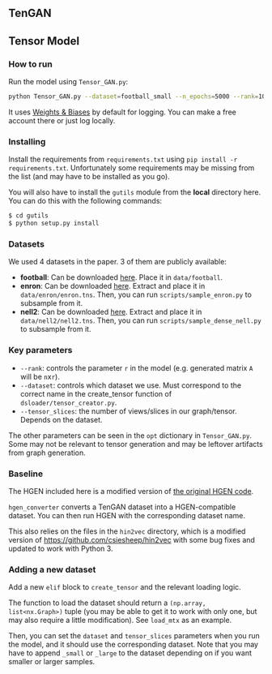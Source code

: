 TenGAN
-----

## Tensor Model
### How to run
Run the model using `Tensor_GAN.py`:

```bash
python Tensor_GAN.py --dataset=football_small --n_epochs=5000 --rank=100 --version=1.0.0 --model_name=${MODEL_NAME_HERE} --gen_class=NewCPTensorGenerator --disc_class=NewLayeredMultiviewDiscriminator --sampling_method=random_walk
```

It uses [Weights & Biases](https://wandb.ai/) by default for logging. You can make a free account there or just log locally.

### Installing
Install the requirements from `requirements.txt` using `pip install -r requirements.txt`. Unfortunately some requirements may be missing from the list (and may have to be installed as you go).

You will also have to install the `gutils` module from the **local** directory here. You can do this with the following commands:

```bash
$ cd gutils
$ python setup.py install
```

### Datasets
We used 4 datasets in the paper. 3 of them are publicly available:

- **football**: Can be downloaded [here](http://mlg.ucd.ie/aggregation/). Place it in `data/football`.
- **enron**: Can be downloaded [here](http://frostt.io/tensors/enron/). Extract and place it in `data/enron/enron.tns`. Then, you can run `scripts/sample_enron.py` to subsample from it.
- **nell2**: Can be downloaded [here](http://frostt.io/tensors/nell-2/). Extract and place it in `data/nell2/nell2.tns`. Then, you can run `scripts/sample_dense_nell.py` to subsample from it. 

### Key parameters
- `--rank`: controls the parameter `r` in  the model (e.g. generated matrix `A` will be `n`x`r`).
- `--dataset`: controls which dataset we use. Must correspond to the correct name in the create_tensor function of `dsloader/tensor_creator.py`.
- `--tensor_slices`: the number of views/slices in our graph/tensor. Depends on the dataset.

The other parameters can be seen in the `opt` dictionary in `Tensor_GAN.py`. Some may not be relevant to tensor generation and may be leftover artifacts from graph generation.

### Baseline

The HGEN included here is a modified version of [the original HGEN code](https://github.com/lingchen0331/HGEN/tree/fdb9f6801e7f0655a33565df83d0bb8e2a5d8fda).

`hgen_converter` converts a TenGAN dataset into a HGEN-compatible dataset. You can then run HGEN with the corresponding dataset name.

This also relies on the files in the `hin2vec` directory, which is a modified version of https://github.com/csiesheep/hin2vec with some bug fixes and updated to work with Python 3.

### Adding a new dataset
Add a new `elif` block to `create_tensor` and the relevant loading logic.

The function to load the dataset should return a `(np.array, list<nx.Graph>)` tuple (you may be able to get it to work with only one, but may also require a little modification). See `load_mtx` as an example.

Then, you can set the `dataset` and `tensor_slices` parameters when you run the model, and it should use the corresponding dataset. Note that you may have to append `_small` or `_large` to the dataset depending on if you want smaller or larger samples.
